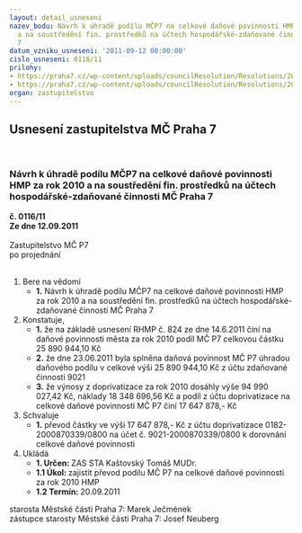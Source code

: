 ```yaml
---
layout: detail_usneseni
nazev_bodu: Návrh k úhradě podílu MČP7 na celkové daňové povinnosti HMP za rok 2010
  a na soustředění fin. prostředků na účtech hospodářské-zdaňované činnosti  MČ Praha
  7
datum_vzniku_usneseni: '2011-09-12 00:00:00'
cislo_usneseni: 0116/11
prilohy:
- https://praha7.cz/wp-content/uploads/councilResolution/Resolutions/20974/4-11-skmbt_60011062210040.tif
- https://praha7.cz/wp-content/uploads/councilResolution/Resolutions/20974/4-11-0473r.doc
organ: zastupitelstvo
---
```

<div id="ucUsn_pList" class="usn">
	<span><h2>Usnesení zastupitelstva MČ Praha 7 </h2>
<br></span><div class="standBody">
<span><h3>Návrh k úhradě podílu MČP7 na celkové daňové povinnosti HMP za rok 2010 a na soustředění fin. prostředků na účtech hospodářské-zdaňované činnosti  MČ Praha 7</h3></span><div class="center">
		<strong>č. 0116/11</strong><br>
	</div>
<div class="center">
		<strong>Ze dne 12.09.2011</strong><br><br>
	</div>Zastupitelstvo MČ P7<br> po projednání<br><br><ol>
<li>Bere na vědomí<ul><li>
<strong>1.</strong> Návrh k úhradě podílu MČP7 na celkové daňové povinnosti HMP za rok 2010 a na soustředění fin. prostředků na účtech hospodářské-zdaňované činnosti  MČ Praha 7   </li></ul>
</li>
<li>Konstatuje,<ul>
<li>
<strong>1.</strong> že  na základě usnesení RHMP č. 824 ze dne 14.6.2011 činí  na daňové povinnosti města za rok 2010  podíl MČ P7 celkovou částku 25 890 944,10 Kč</li>
<li>
<strong>2.</strong> že dne 23.06.2011 byla splněna daňová povinnost MČ P7 úhradou daňového podílu v celkové výši  25 890 944,10 Kč z účtu zdaňované činnosti 9021</li>
<li>
<strong>3.</strong> že výnosy z doprivatizace za rok 2010 dosáhly výše 94 990 027,42 Kč, náklady 18 348 696,56  Kč  a podíl  z účtu doprivatizace na celkové daňové povinnosti  MČ P7 činí 17 647 878,- Kč </li>
</ul>
</li>
<li>Schvaluje<ul><li>
<strong>1.</strong> převod částky ve výši  17 647 878,- Kč  z účtu  doprivatizace 0182-2000870339/0800 na účet č. 9021-2000870339/0800 k dorovnání celkové daňové povinnosti     </li></ul>
</li>
<li>Ukládá<ul>
<li>
<strong>1. Určen: </strong>ZAS STA Kaštovský Tomáš MUDr.</li>
<li>
<strong>1.1 Úkol: </strong>zajistit převod podílu MČ P7 na celkové daňové povinnosti za rok 2010 HMP</li>
<li>
<strong>1.2 Termín: </strong>20.09.2011</li>
</ul>
</li>
</ol>starosta Městské části Praha 7: Marek Ječmének<br>zástupce starosty Městské části Praha 7: Josef Neuberg
</div>
</div>